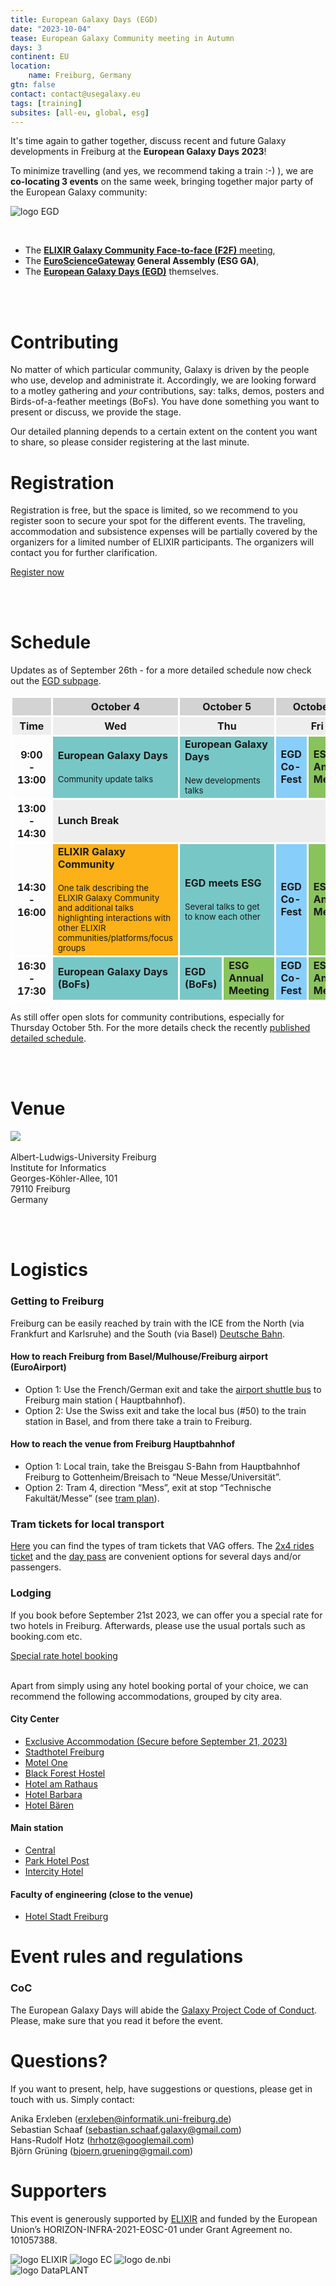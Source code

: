 ```yaml
---
title: European Galaxy Days (EGD)
date: "2023-10-04"
tease: European Galaxy Community meeting in Autumn
days: 3
continent: EU
location:
    name: Freiburg, Germany
gtn: false
contact: contact@usegalaxy.eu
tags: [training]
subsites: [all-eu, global, esg]
---
```


It's time again to gather together, discuss recent and future Galaxy developments in Freiburg at the **European Galaxy Days 2023**!

To minimize travelling (and yes, we recommend taking a train :-) ), we are **co-locating 3 events** on the same week, bringing together major party of the European Galaxy community:

<div class="float-right" style="max-width: 400px">

![logo EGD](logo-egd2023.png)

</div>

<br>

[//]: # "- [**EuroScienceGateway General Assembly (ESG GA)**](/events/2023-10-egd/esg/)"

[//]: # "- [**ELIXIR Galaxy Community Meeting**](/events/2023-10-egd/gcm/)"

- The [**ELIXIR Galaxy Community Face-to-face (F2F)** meeting](https://elixir-europe.org/events/elixir-galaxy-community-meeting-0),
- The **[EuroScienceGateway](/projects/esg/) General Assembly (ESG GA)**,
- The **[European Galaxy Days (EGD)](/events/2023-10-egd/egd/)** themselves.

<br><br>

# Contributing

No matter of which particular community, Galaxy is driven by the people who use, develop and administrate it. Accordingly, we are looking forward to a motley gathering and *your* contributions, say: talks, demos, posters and Birds-of-a-feather meetings (BoFs). You have done something you want to present or discuss, we provide the stage.

Our detailed planning depends to a certain extent on the content you want to share, so please consider registering at the last minute.

# Registration

Registration is free, but the space is limited, so we recommend to you register soon to secure your spot for the different events. 
The traveling, accommodation and subsistence expenses will be partially covered by the organizers for a limited number of ELIXIR participants. 
The organizers will contact you for further clarification. 

[//]: # "> If you want to give a talk or have a demo, please register by **September 8th**."

[//]: # "> The registration for attendance closes on **September 18th**."

<div class="row justify-content-center">
  <a class="btn w-25 btn-dark" href="https://docs.google.com/forms/d/1Lgwe6Hy-GgcpVUYi7u6uvyGJuZlueXYpWiK0RwgTGec" role="button" target="_blank">Register now</a>
</div>

<br><br>

# Schedule
Updates as of September 26th - for a more detailed schedule now check out the [EGD subpage](/events/2023-10-egd/egd/).
<table>
  <tbody>
    <tr class="lead text-center" style="background-color: lightgray;">
      <th style="border: 3px solid white;"></th>
      <th colspan=2 style="border: 3px solid white;">October 4</th>
      <th colspan=2 style="border: 3px solid white;">October 5</th>
      <th colspan=2 style="border: 3px solid white;">October 6</th>
    </tr>
    <tr class="text-center" style="background-color: #EEEEEE; border: 3px solid white">
      <th style="border: 3px solid white;">Time</th>
      <th colspan=2 style="max-width: 18%; border: 3px solid white;">Wed</th>
      <th colspan=2 style="max-width: 18%; border: 3px solid white;">Thu</th>
      <th colspan=2 style="max-width: 18%; border: 3px solid white;">Fri</th>
    </tr>
    <tr class="text-center">
      <th style="border: 3px solid white; vertical-align: middle;">9:00<br> - <br>13:00</th>
      <td colspan="2" style="background-color: #78C7C7; border: 3px solid white;"><strong>European Galaxy Days</strong>
        <br><br><small>Community update talks</small>
      </td>
      <td colspan="2" style="background-color: #78C7C7; border: 3px solid white;"><strong>European Galaxy Days</strong>
        <br><br><small>New developments talks</small>
      </td>
      <td style="background-color: #87CEFA; border: 3px solid white;"><strong>EGD Co-Fest</strong>
      </td>
      <td style="background-color: #89C35C; border: 3px solid white;"><strong>ESG Annual Meeting</strong>
      </td>
    </tr>
    <tr class="text-center">
      <th style="border: 3px solid white; vertical-align: middle;">13:00<br> - <br>14:30</th>
      <td colspan="6" style="background-color: #EEEEEE;">
        <strong>Lunch Break</strong>
      </td>
    </tr>
    <tr class="text-center">
      <th style="border: 3px solid white; vertical-align: middle;">14:30<br> - <br>16:00</th>
      <td colspan="2" style="background-color: #FBB117; border: 3px solid white;">
        <strong>ELIXIR Galaxy Community</strong>
        <br><br><small>One talk describing the ELIXIR Galaxy Community and additional talks highlighting interactions with other ELIXIR communities/platforms/focus groups</small>
      </td>
      <td colspan="2" style="background-color: #78C7C7; border: 3px solid white;"><strong>EGD meets ESG</strong>
        <br><br><small>Several talks to get to know each other</small>
      </td>
      <td style="background-color: #87CEFA; border: 3px solid white;"><strong>EGD Co-Fest</strong>
      </td>
      <td style="background-color: #89C35C; border: 3px solid white;"><strong>ESG Annual Meeting</strong>
      </td>
    </tr>
    <tr class="text-center">
      <th style="border: 3px solid white; vertical-align: middle;">16:30<br> - <br>17:30</th>
      <td colspan="2" style="background-color: #78C7C7; border: 3px solid white;">
        <strong>European Galaxy Days (BoFs)</strong>
      </td>
      <td style="background-color: #78C7C7; border: 3px solid white;"><strong>EGD (BoFs)</strong>
      </td>
      <td style="background-color: #89C35C; border: 3px solid white;"><strong>ESG Annual Meeting</strong>
      </td>
      <td style="background-color: #87CEFA; border: 3px solid white;"><strong>EGD Co-Fest</strong>
      </td>
      <td style="background-color: #89C35C; border: 3px solid white;"><strong>ESG Annual Meeting</strong>
      </td>
    </tr>
  </tbody>
</table>

As still offer open slots for community contributions, especially for Thursday October 5th. For the more details check the recently [published detailed schedule](/events/2023-10-egd/egd/).

<br><br>

# Venue

<img class="float-right" src="https://www.informatik.uni-freiburg.de/data/intern/bilder/1756.jpg" />
<br><br>
Albert-Ludwigs-University Freiburg<br />
Institute for Informatics<br />
Georges-Köhler-Allee, 101<br />
79110 Freiburg<br />
Germany

<br><br>

# Logistics

### Getting to Freiburg

Freiburg can be easily reached by train with the ICE from the North (via Frankfurt and Karlsruhe) and the South (via
Basel) [Deutsche Bahn](https://www.bahn.com/en).

#### How to reach Freiburg from Basel/Mulhouse/Freiburg airport (EuroAirport)

- Option 1: Use the French/German exit and take
  the [airport shuttle bus](http://www.freiburger-reisedienst.de/en/airportbus/timetable.php) to Freiburg main station (
  Hauptbahnhof).
- Option 2: Use the Swiss exit and take the local bus (#50) to the train station in Basel, and from there take a train
  to Freiburg.

#### How to reach the venue from Freiburg Hauptbahnhof

- Option 1: Local train, take the Breisgau S-Bahn from Hauptbahnhof Freiburg to Gottenheim/Breisach to “Neue
  Messe/Universität”.
- Option 2: Tram 4, direction “Mess”, exit at stop “Technische Fakultät/Messe” (see [tram plan](http://www.vag-freiburg.de/fahrplan-linien/netzplaene/liniennetzplan.html)).

### Tram tickets for local transport

[Here](https://www.vag-freiburg.de/tickets) you can find the types of tram tickets that VAG offers.
The [2x4 rides ticket](https://www.vag-freiburg.de/tickets/einzel-und-tageskarten/2x4-fahrtenkarte) and the [day pass](https://www.vag-freiburg.de/tickets/einzel-und-tageskarten/tageskarte) are convenient options for several days and/or passengers.

### Lodging

If you book before September 21st 2023, we can offer you a special rate for two hotels in Freiburg. Afterwards, please use the usual portals such as booking.com etc.

<div class="row justify-content-center">
  <a class="btn w-25 btn-dark" href="https://tportal.toubiz.de/freiburgKongresse/ukv/?doSearch=1&ukv_result_order=1&number_adult=1&rate=FIT00020071573930301&date_from=03.10.2023&date_to=06.10.2023&reset=1&globalReset=1&lang=en" role="button" target="_blank">Special rate hotel booking</a>
</div>
<br>

Apart from simply using any hotel booking portal of your choice, we can recommend the following accommodations, grouped by city area.

#### City Center

- [Exclusive Accommodation (Secure before September 21, 2023)](https://tportal.toubiz.de/freiburgKongresse/ukv/?doSearch=1&ukv_result_order=1&number_adult=1&rate=FIT00020071573930301&date_from=03.10.2023&date_to=06.10.2023&reset=1&globalReset=1&lang=en)
- [Stadthotel Freiburg](https://www.hotel-freiburg.de/de)
- [Motel One](https://www.motel-one.com/en/hotels/freiburg/hotel-freiburg)
- [Black Forest Hostel](https://www.blackforest-hostel.de)
- [Hotel am Rathaus](http://www.am-rathaus.de)
- [Hotel Barbara](http://www.hotel-barbara.de)
- [Hotel Bären](https://www.hotel-freiburg-baeren.de/)

#### Main station

- [Central](https://www.central-freiburg.de)
- [Park Hotel Post](https://www.park-hotel-post.de/de)
- [Intercity Hotel](https://hrewards.com/de/intercityhotel-freiburg)

#### Faculty of engineering (close to the venue)

- [Hotel Stadt Freiburg](https://www.hotel-stadt-freiburg.de)

# Event rules and regulations

### CoC

The European Galaxy Days will abide the [Galaxy Project Code of Conduct](https://galaxyproject.org/community/coc/).
Please, make sure that you read it before the event.

# Questions?

If you want to present, help, have suggestions or questions, please get in touch with us.
Simply contact:

Anika Erxleben (erxleben@informatik.uni-freiburg.de)<br />
Sebastian Schaaf (sebastian.schaaf.galaxy@gmail.com)<br />
Hans-Rudolf Hotz (hrhotz@googlemail.com)<br />
Björn Grüning (bjoern.gruening@gmail.com)<br />

# Supporters

This event is generously supported by [ELIXIR](https://elixir-europe.org/) and funded by the European Union’s
HORIZON-INFRA-2021-EOSC-01 under Grant Agreement no. 101057388.

<div style="max-width: 300px">

![logo ELIXIR](/images/logos/ElixirNoTextLogo.png)
![logo EC](eu_funded_en.jpg)
![logo de.nbi](denbi.png)
![logo DataPLANT](/images/logos/DataPLANT-logo-transparent.png) 

</div>
